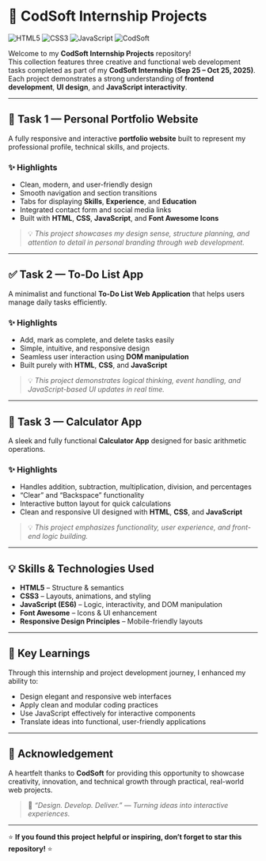 # 🌟 CodSoft Internship Projects

![HTML5](https://img.shields.io/badge/HTML5-orange?logo=html5&logoColor=white)
![CSS3](https://img.shields.io/badge/CSS3-blue?logo=css3&logoColor=white)
![JavaScript](https://img.shields.io/badge/JavaScript-yellow?logo=javascript&logoColor=black)
![CodSoft](https://img.shields.io/badge/CodSoft-Internship-green)

Welcome to my **CodSoft Internship Projects** repository!  
This collection features three creative and functional web development tasks completed as part of my **CodSoft Internship (Sep 25 – Oct 25, 2025)**.  
Each project demonstrates a strong understanding of **frontend development**, **UI design**, and **JavaScript interactivity**.

---

## 🧩 Task 1 — Personal Portfolio Website

A fully responsive and interactive **portfolio website** built to represent my professional profile, technical skills, and projects.

### ✨ Highlights
- Clean, modern, and user-friendly design  
- Smooth navigation and section transitions  
- Tabs for displaying **Skills**, **Experience**, and **Education**  
- Integrated contact form and social media links  
- Built with **HTML**, **CSS**, **JavaScript**, and **Font Awesome Icons**

> 💡 *This project showcases my design sense, structure planning, and attention to detail in personal branding through web development.*

---

## ✅ Task 2 — To-Do List App

A minimalist and functional **To-Do List Web Application** that helps users manage daily tasks efficiently.

### ✨ Highlights
- Add, mark as complete, and delete tasks easily  
- Simple, intuitive, and responsive design  
- Seamless user interaction using **DOM manipulation**  
- Built purely with **HTML**, **CSS**, and **JavaScript**

> 💡 *This project demonstrates logical thinking, event handling, and JavaScript-based UI updates in real time.*

---

## 🧮 Task 3 — Calculator App

A sleek and fully functional **Calculator App** designed for basic arithmetic operations.

### ✨ Highlights
- Handles addition, subtraction, multiplication, division, and percentages  
- “Clear” and “Backspace” functionality  
- Interactive button layout for quick calculations  
- Clean and responsive UI designed with **HTML**, **CSS**, and **JavaScript**

> 💡 *This project emphasizes functionality, user experience, and front-end logic building.*

---

## 💡 Skills & Technologies Used

- **HTML5** – Structure & semantics  
- **CSS3** – Layouts, animations, and styling  
- **JavaScript (ES6)** – Logic, interactivity, and DOM manipulation  
- **Font Awesome** – Icons & UI enhancement  
- **Responsive Design Principles** – Mobile-friendly layouts  

---

## 🚀 Key Learnings

Through this internship and project development journey, I enhanced my ability to:  
- Design elegant and responsive web interfaces  
- Apply clean and modular coding practices  
- Use JavaScript effectively for interactive components  
- Translate ideas into functional, user-friendly applications  



---

## 🏁 Acknowledgement

A heartfelt thanks to **CodSoft** for providing this opportunity to showcase creativity, innovation, and technical growth through practical, real-world web projects.  

> 🌸 *“Design. Develop. Deliver.” — Turning ideas into interactive experiences.*

---

⭐ **If you found this project helpful or inspiring, don’t forget to star this repository!** ⭐
